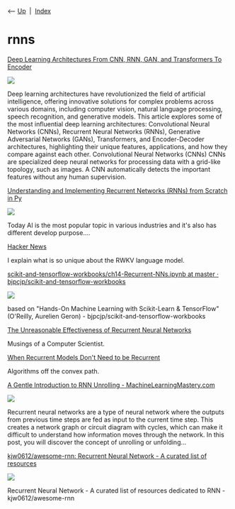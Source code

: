 <div class="nav">

⟵ [Up](index.html)  \|  [Index](index.html)

</div>

# rnns

<div class="cards">

<div class="card">

<div class="card-title">

[Deep Learning Architectures From CNN, RNN, GAN, and Transformers To
Encoder](https://www.marktechpost.com/2024/04/12/deep-learning-architectures-from-cnn-rnn-gan-and-transformers-to-encoder-decoder-architectures)

</div>

<div class="card-image">

[![](https://www.marktechpost.com/wp-content/uploads/2024/04/Hn6UWRfcQGS1sXgZTUWw6A.png)](https://www.marktechpost.com/2024/04/12/deep-learning-architectures-from-cnn-rnn-gan-and-transformers-to-encoder-decoder-architectures)

</div>

Deep learning architectures have revolutionized the field of artificial
intelligence, offering innovative solutions for complex problems across
various domains, including computer vision, natural language processing,
speech recognition, and generative models. This article explores some of
the most influential deep learning architectures: Convolutional Neural
Networks (CNNs), Recurrent Neural Networks (RNNs), Generative
Adversarial Networks (GANs), Transformers, and Encoder-Decoder
architectures, highlighting their unique features, applications, and how
they compare against each other. Convolutional Neural Networks (CNNs)
CNNs are specialized deep neural networks for processing data with a
grid-like topology, such as images. A CNN automatically detects the
important features without any human supervision.

</div>

<div class="card">

<div class="card-title">

[Understanding and Implementing Recurrent Networks (RNNs) from Scratch
in
Py](https://dev.to/kuthchi/understanding-and-implementing-recurrent-networks-rnns-from-scratch-in-python-46ec)

</div>

<div class="card-image">

[![](https://media.dev.to/dynamic/image/width=1000,height=500,fit=cover,gravity=auto,format=auto/https%3A%2F%2Fdev-to-uploads.s3.amazonaws.com%2Fuploads%2Farticles%2Flxuugz5qmhj4p8wdyyvo.jpg)](https://dev.to/kuthchi/understanding-and-implementing-recurrent-networks-rnns-from-scratch-in-python-46ec)

</div>

Today AI is the most popular topic in various industries and it's also
has different develop purpose....

</div>

<div class="card">

<div class="card-title">

[Hacker News](https://johanwind.github.io/2023/03/23/rwkv_overview.html)

</div>

I explain what is so unique about the RWKV language model.

</div>

<div class="card">

<div class="card-title">

[scikit-and-tensorflow-workbooks/ch14-Recurrent-NNs.ipynb at master ·
bjpcjp/scikit-and-tensorflow-workbooks](https://github.com/bjpcjp/scikit-and-tensorflow-workbooks/blob/master/ch14-Recurrent-NNs.ipynb)

</div>

<div class="card-image">

[![](https://repository-images.githubusercontent.com/89253020/f05d4100-6839-11eb-8595-9c797a965b17)](https://github.com/bjpcjp/scikit-and-tensorflow-workbooks/blob/master/ch14-Recurrent-NNs.ipynb)

</div>

based on "Hands-On Machine Learning with Scikit-Learn & TensorFlow"
(O'Reilly, Aurelien Geron) - bjpcjp/scikit-and-tensorflow-workbooks

</div>

<div class="card">

<div class="card-title">

[The Unreasonable Effectiveness of Recurrent Neural
Networks](http://karpathy.github.io/2015/05/21/rnn-effectiveness)

</div>

Musings of a Computer Scientist.

</div>

<div class="card">

<div class="card-title">

[When Recurrent Models Don't Need to be
Recurrent](http://offconvex.github.io/2018/07/27/approximating-recurrent)

</div>

Algorithms off the convex path.

</div>

<div class="card">

<div class="card-title">

[A Gentle Introduction to RNN Unrolling -
MachineLearningMastery.com](https://machinelearningmastery.com/rnn-unrolling)

</div>

<div class="card-image">

[![](https://machinelearningmastery.com/wp-content/uploads/2017/08/Example-of-Unrolled-RNN-on-the-forward-pass.png)](https://machinelearningmastery.com/rnn-unrolling)

</div>

Recurrent neural networks are a type of neural network where the outputs
from previous time steps are fed as input to the current time step. This
creates a network graph or circuit diagram with cycles, which can make
it difficult to understand how information moves through the network. In
this post, you will discover the concept of unrolling or unfolding…

</div>

<div class="card">

<div class="card-title">

[kjw0612/awesome-rnn: Recurrent Neural Network - A curated list of
resources](https://github.com/kjw0612/awesome-rnn)

</div>

<div class="card-image">

[![](https://opengraph.githubassets.com/896358ad591d5f41b7c06738b7c2ee95b8cf44c8548cf574ad8da0ca6d93fd3c/kjw0612/awesome-rnn)](https://github.com/kjw0612/awesome-rnn)

</div>

Recurrent Neural Network - A curated list of resources dedicated to
RNN - kjw0612/awesome-rnn

</div>

</div>
